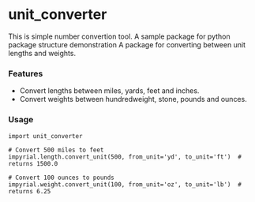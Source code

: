 # unit_converter

This is simple number convertion tool. A sample package for python package structure demonstration
A package for converting between unit lengths and weights.

### Features

- Convert lengths between miles, yards, feet and inches.
- Convert weights between hundredweight, stone, pounds and ounces.

### Usage

```
import unit_converter

# Convert 500 miles to feet
impyrial.length.convert_unit(500, from_unit='yd', to_unit='ft')  # returns 1500.0

# Convert 100 ounces to pounds
impyrial.weight.convert_unit(100, from_unit='oz', to_unit='lb')  # returns 6.25
```
